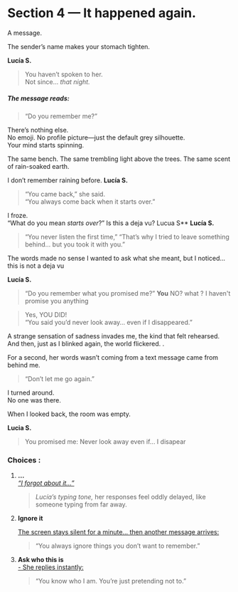 # Section 4 — It happened again.

A message.

The sender’s name makes your stomach tighten.

 **Lucía S.**

>You haven’t spoken to her.   
Not since… *that night.*

##### The message reads:

> “Do you remember me?”

There’s nothing else.  
No emoji. No profile picture—just the default grey silhouette.  
Your mind starts spinning.

The same bench. The same trembling light above the trees. The same scent of rain-soaked earth.
  
I don’t remember raining before.
**Lucía S.**
> “You came back,” she said.    
> “You always come back when it starts over.”

I froze.  
“What do you mean *starts over*?”
Is this a deja vu?
Lucua S**
**Lucía S.**
> “You never listen the first time,” 
> “That’s why I tried to leave something behind... but you took it with you.”

The words made no sense 
I wanted to ask what she meant, but I noticed... this is not  a deja vu

**Lucía S.**
> “Do you remember what you promised me?” 
**You**
>NO? what ? I haven't promise you anything 

 >Yes, YOU DID!  
> “You said you’d never look away… even if I disappeared.”

A strange sensation  of sadness invades me, the kind  that felt rehearsed.  
And then, just as I blinked again, the world flickered.  .  

For a second, her words wasn’t coming from a text message came from behind me.

> “Don’t let me go again.”

I turned around.  
No one was there.

When I looked back, the room was empty.  

**Lucia S.**
>You promised me:
>Never look away even if...
 I disapear

###  Choices :


1. **...**  
   [_“I forgot about it...”_](/Final%20Proyect/section5_revelation.md)  
   > *Lucía’s typing tone,* her responses feel oddly delayed, like someone typing from far away.

2. **Ignore it** 

   [The screen stays silent for a minute… then another message arrives:  ](/Final%20Proyect/section5_revelation.md)
     > “You always ignore things you don’t want to remember.”

3. **Ask who this is**  
   [- She replies instantly:  ](/Final%20Proyect/section5_revelation.md)
     > “You know who I am. You’re just pretending not to.”












